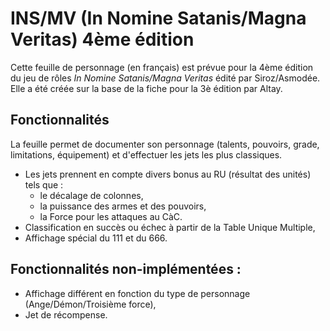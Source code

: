 # INS/MV (In Nomine Satanis/Magna Veritas) 4ème édition

Cette feuille de personnage (en français) est prévue pour la 4ème édition du jeu de rôles *In Nomine Satanis/Magna Veritas* édité par Siroz/Asmodée.
Elle a été créée sur la base de la fiche pour la 3è édition par Altay.

## Fonctionnalités

La feuille permet de documenter son personnage (talents, pouvoirs, grade, limitations, équipement) et d'effectuer les jets les plus classiques.

- Les jets prennent en compte divers bonus au RU (résultat des unités) tels que :
  * le décalage de colonnes,
  * la puissance des armes et des pouvoirs,
  * la Force pour les attaques au CàC.
- Classification en succès ou échec à partir de la Table Unique Multiple,
- Affichage spécial du 111 et du 666.

## Fonctionnalités non-implémentées :
  * Affichage différent en fonction du type de personnage (Ange/Démon/Troisième force),
  * Jet de récompense.